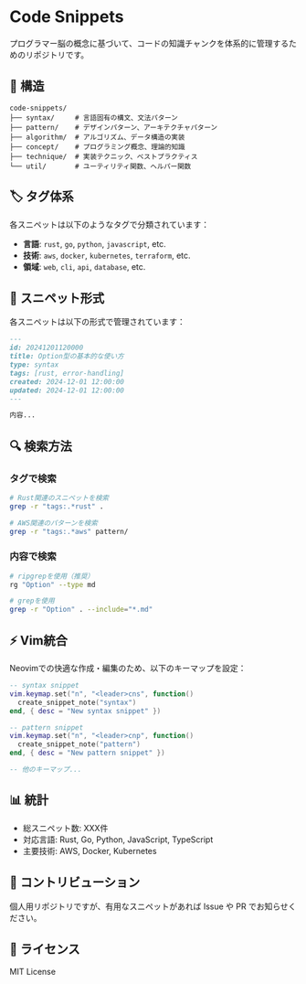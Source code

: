 # Code Snippets

プログラマー脳の概念に基づいて、コードの知識チャンクを体系的に管理するためのリポジトリです。

## 📁 構造

```
code-snippets/
├── syntax/     # 言語固有の構文、文法パターン
├── pattern/    # デザインパターン、アーキテクチャパターン
├── algorithm/  # アルゴリズム、データ構造の実装
├── concept/    # プログラミング概念、理論的知識
├── technique/  # 実装テクニック、ベストプラクティス
└── util/       # ユーティリティ関数、ヘルパー関数
```

## 🏷️ タグ体系

各スニペットは以下のようなタグで分類されています：

- **言語**: `rust`, `go`, `python`, `javascript`, etc.
- **技術**: `aws`, `docker`, `kubernetes`, `terraform`, etc.
- **領域**: `web`, `cli`, `api`, `database`, etc.

## 📝 スニペット形式

各スニペットは以下の形式で管理されています：

```markdown
---
id: 20241201120000
title: Option型の基本的な使い方
type: syntax
tags: [rust, error-handling]
created: 2024-12-01 12:00:00
updated: 2024-12-01 12:00:00
---

内容...
```

## 🔍 検索方法

### タグで検索

```bash
# Rust関連のスニペットを検索
grep -r "tags:.*rust" .

# AWS関連のパターンを検索
grep -r "tags:.*aws" pattern/
```

### 内容で検索

```bash
# ripgrepを使用（推奨）
rg "Option" --type md

# grepを使用
grep -r "Option" . --include="*.md"
```

## ⚡ Vim統合

Neovimでの快適な作成・編集のため、以下のキーマップを設定：

```lua
-- syntax snippet
vim.keymap.set("n", "<leader>cns", function()
  create_snippet_note("syntax")
end, { desc = "New syntax snippet" })

-- pattern snippet
vim.keymap.set("n", "<leader>cnp", function()
  create_snippet_note("pattern")
end, { desc = "New pattern snippet" })

-- 他のキーマップ...
```

## 📊 統計

- 総スニペット数: XXX件
- 対応言語: Rust, Go, Python, JavaScript, TypeScript
- 主要技術: AWS, Docker, Kubernetes

## 🤝 コントリビューション

個人用リポジトリですが、有用なスニペットがあれば Issue や PR でお知らせください。

## 📄 ライセンス

MIT License
